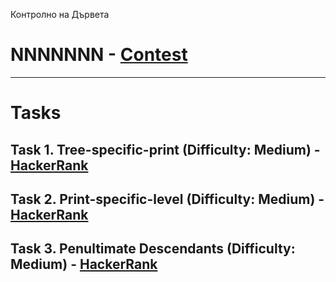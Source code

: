 Контролно на Дървета
# NNNNNNN - [Contest](<https://www.hackerrank.com/contests/sda-2019-2020-test3/challenges>)

---

# Tasks

## Task 1. Tree-specific-print (Difficulty: Medium) - [HackerRank](<https://www.hackerrank.com/contests/sda-2019-2020-test3/challenges/tree-specific-print>)

## Task 2. Print-specific-level (Difficulty: Medium) - [HackerRank](<https://www.hackerrank.com/contests/sda-2019-2020-test3/challenges/print-specific-level>)

## Task 3. Penultimate Descendаnts (Difficulty: Medium) - [HackerRank](<https://www.hackerrank.com/contests/sda-2019-2020-test3/challenges/penultimate-descendants>)
